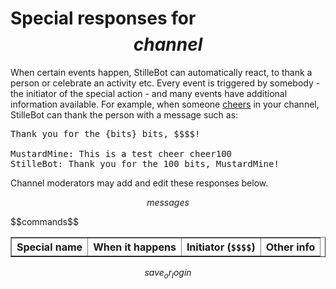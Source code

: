# Special responses for $$channel$$

When certain events happen, StilleBot can automatically react, to thank a
person or celebrate an activity etc. Every event is triggered by somebody -
the initiator of the special action - and many events have additional information
available. For example, when someone [cheers](https://help.twitch.tv/customer/portal/articles/2449458)
in your channel, StilleBot can thank the person with a message such as:

<pre>Thank you for the {bits} bits, $$$$!

MustardMine: This is a test cheer cheer100
StilleBot: Thank you for the 100 bits, MustardMine!
</pre>

Channel moderators may add and edit these responses below.

$$messages$$

<table border>
<tr><th>Special name</th><th>When it happens</th><th>Initiator (<code>$$$$</code>)</th><th>Other info</th></tr>
$$commands$$
</table>

$$save_or_login$$
